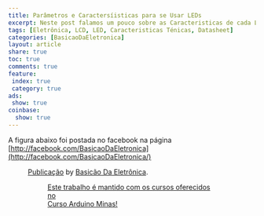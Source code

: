 ```yaml
---
title: Parâmetros e Caractersíisticas para se Usar LEDs
excerpt: Neste post falamos um pouco sobre as Caracteristicas de cada LED, são caracteristicas que determinam sua luminosidade e como usa-los sem danifica-los
tags: [Eletrônica, LCD, LED, Caracteristicas Ténicas, Datasheet]
categories: [BasicaoDaEletronica]
layout: article
share: true
toc: true
comments: true
feature:
 index: true
 category: true
ads: 
 show: true
coinbase:
  show: true
---
```

A figura abaixo foi postada no facebook na página [http://facebook.com/BasicaoDaEletronica](http://facebook.com/BasicaoDaEletronica/) 

<figure>
	<div id="fb-root"></div> <script>(function(d, s, id) { var js, fjs = d.getElementsByTagName(s)[0]; if (d.getElementById(id)) return; js = d.createElement(s); js.id = id; js.src = "//connect.facebook.net/pt_BR/all.js#xfbml=1"; fjs.parentNode.insertBefore(js, fjs); }(document, 'script', 'facebook-jssdk'));</script>
    <div class="fb-post" data-href="https://www.facebook.com/BasicaoDaEletronica/photos/a.680191472024976.1073741828.673591139351676/843427579034697/?type=1" data-width="466"><div class="fb-xfbml-parse-ignore"><a href="https://www.facebook.com/BasicaoDaEletronica/photos/a.680191472024976.1073741828.673591139351676/843427579034697/?type=1">Publicação</a> by <a href="https://www.facebook.com/BasicaoDaEletronica">Basicão Da Eletrônica</a>.</div></div>
<figure>

<a href="/cursoarduino/" class="btn-success">Este trabalho é mantido com os cursos oferecidos no <br />Curso Arduino Minas!</a>
